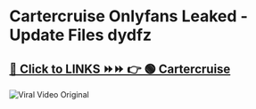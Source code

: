 
 # Cartercruise Onlyfans Leaked - Update Files dydfz

## <h2><a href="https://clipsfans.com/Cartercruise&ref=git">🔗 Click to LINKS ⏩⏩ 👉 🟢 Cartercruise </a></h2>

<a href="https://clipsfans.com/Cartercruise&ref=git" rel="nofollow" data-target="animated-image.originalLink"><img src="https://i.ibb.co.com/xMMVF88/686577567.gif" alt="Viral Video Original" style="max-width: 100%; display: inline-block;" data-target="animated-image.originalImage"></a>

